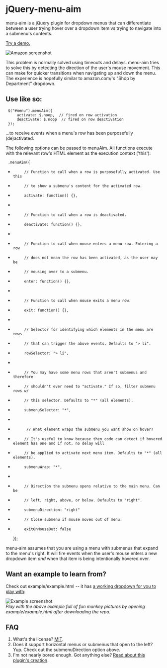 jQuery-menu-aim
===============

menu-aim is a jQuery plugin for dropdown menus that can differentiate
between a user trying hover over a dropdown item vs trying to navigate into
a submenu's contents.

[Try a demo.](http://htmlpreview.github.com/?https://github.com/kamens/jQuery-menu-aim/blob/master/example/example.html)

![Amazon screenshot](https://raw.github.com/kamens/jQuery-menu-aim/master/amazon.png)

This problem is normally solved using timeouts and delays. menu-aim tries to
solve this by detecting the direction of the user's mouse movement. This can
make for quicker transitions when navigating up and down the menu. The
experience is hopefully similar to amazon.com/'s "Shop by Department"
dropdown.

## Use like so:

     $("#menu").menuAim({
         activate: $.noop,  // fired on row activation
         deactivate: $.noop  // fired on row deactivation
     });

...to receive events when a menu's row has been purposefully (de)activated.

The following options can be passed to menuAim. All functions execute with
the relevant row's HTML element as the execution context ('this'):

     .menuAim({
 *          // Function to call when a row is purposefully activated. Use this
 *          // to show a submenu's content for the activated row.
 *          activate: function() {},
 *
 *          // Function to call when a row is deactivated.
 *          deactivate: function() {},
 *
 *          // Function to call when mouse enters a menu row. Entering a row
 *          // does not mean the row has been activated, as the user may be
 *          // mousing over to a submenu.
 *          enter: function() {},
 *
 *          // Function to call when mouse exits a menu row.
 *          exit: function() {},
 *
 *          // Selector for identifying which elements in the menu are rows
 *          // that can trigger the above events. Defaults to "> li".
 *          rowSelector: "> li",
 *
 *          // You may have some menu rows that aren't submenus and therefore
 *          // shouldn't ever need to "activate." If so, filter submenu rows w/
 *          // this selector. Defaults to "*" (all elements).
 *          submenuSelector: "*",
 *
 *           // What element wraps the submenu you want show on hover?
 *          // It's useful to know because then code can detect if hovered element has one and if not, no delay will
 *          // be applied to activate next menu item. Defaults to "*" (all elements).
 *          submenuWrap: "*",
 *
 *          // Direction the submenu opens relative to the main menu. Can be
 *          // left, right, above, or below. Defaults to "right".
 *          submenuDirection: "right"
 
 *          // Close submenu if mouse moves out of menu.
 *          exitOnMouseOut: false
     });

menu-aim assumes that you are using a menu with submenus that expand
to the menu's right. It will fire events when the user's mouse enters a new
dropdown item *and* when that item is being intentionally hovered over.

## Want an example to learn from?

Check out example/example.html -- it has [a working dropdown for you to play with](http://htmlpreview.github.com/?https://github.com/kamens/jQuery-menu-aim/blob/master/example/example.html):

![Example screenshot](https://raw.github.com/kamens/jQuery-menu-aim/master/example.png)<br>
_Play with the above example full of fun monkey pictures by opening example/example.html after downloading the repo._

## FAQ

1. What's the license? [MIT](http://en.wikipedia.org/wiki/MIT_License).
2. Does it support horizontal menus or submenus that open to the left? Yup. Check out the submenuDirection option above.
3. I'm not nearly bored enough. Got anything else? [Read about this plugin's creation](http://bjk5.com/post/44698559168/breaking-down-amazons-mega-dropdown).
